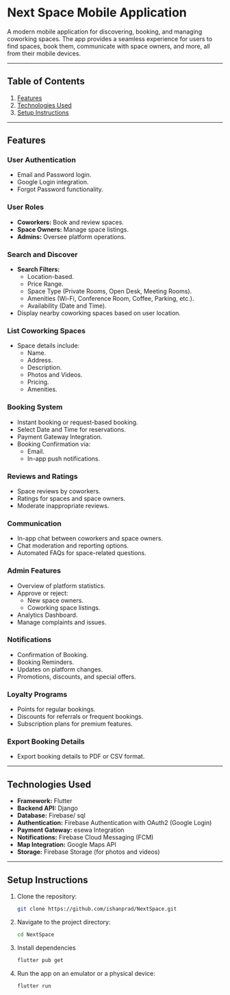 # Next Space Mobile Application

A modern mobile application for discovering, booking, and managing coworking spaces. The app provides a seamless experience for users to find spaces, book them, communicate with space owners, and more, all from their mobile devices.

---

## Table of Contents

1. [Features](#features)
2. [Technologies Used](#technologies-used)
3. [Setup Instructions](#setup-instructions)

---

## Features

### User Authentication
- Email and Password login.
- Google Login integration.
- Forgot Password functionality.

### User Roles
- **Coworkers:** Book and review spaces.
- **Space Owners:** Manage space listings.
- **Admins:** Oversee platform operations.

### Search and Discover
- **Search Filters:**
  - Location-based.
  - Price Range.
  - Space Type (Private Rooms, Open Desk, Meeting Rooms).
  - Amenities (Wi-Fi, Conference Room, Coffee, Parking, etc.).
  - Availability (Date and Time).
- Display nearby coworking spaces based on user location.

### List Coworking Spaces
- Space details include:
  - Name.
  - Address.
  - Description.
  - Photos and Videos.
  - Pricing.
  - Amenities.

### Booking System
- Instant booking or request-based booking.
- Select Date and Time for reservations.
- Payment Gateway Integration.
- Booking Confirmation via:
  - Email.
  - In-app push notifications.

### Reviews and Ratings
- Space reviews by coworkers.
- Ratings for spaces and space owners.
- Moderate inappropriate reviews.

### Communication
- In-app chat between coworkers and space owners.
- Chat moderation and reporting options.
- Automated FAQs for space-related questions.

### Admin Features
- Overview of platform statistics.
- Approve or reject:
  - New space owners.
  - Coworking space listings.
- Analytics Dashboard.
- Manage complaints and issues.

### Notifications
- Confirmation of Booking.
- Booking Reminders.
- Updates on platform changes.
- Promotions, discounts, and special offers.

### Loyalty Programs
- Points for regular bookings.
- Discounts for referrals or frequent bookings.
- Subscription plans for premium features.

### Export Booking Details
- Export booking details to PDF or CSV format.

---

## Technologies Used

- **Framework:** Flutter
- **Backend API:** Django
- **Database:** Firebase/ sql
- **Authentication:** Firebase Authentication with OAuth2 (Google Login)
- **Payment Gateway:** esewa Integration
- **Notifications:** Firebase Cloud Messaging (FCM)
- **Map Integration:** Google Maps API
- **Storage:** Firebase Storage (for photos and videos)

---

## Setup Instructions

1. Clone the repository:
   ```bash
   git clone https://github.com/ishanprad/NextSpace.git
   
2. Navigate to the project directory:
   ```bash
   cd NextSpace
   
3. Install dependencies
   ```bash
   flutter pub get
4. Run the app on an emulator or a physical device:
   ```bash
   flutter run
